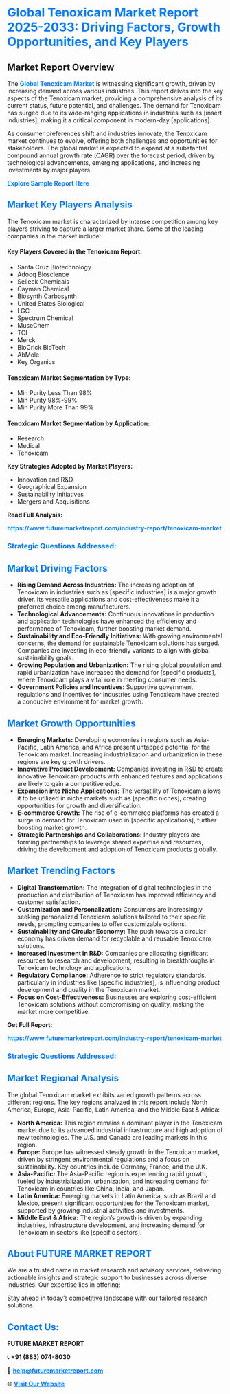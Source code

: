 <h1 style="color: #007BFF;">Global Tenoxicam Market Report 2025-2033: Driving Factors, Growth Opportunities, and Key Players</h1>

<section id="overview">
<h2>Market Report Overview</h2>
<p>The <a href="https://www.futuremarketreport.com/industry-report/tenoxicam-market" style="color: #007BFF; text-decoration: none;"><strong>Global Tenoxicam Market</strong></a> is witnessing significant growth, driven by increasing demand across various industries. This report delves into the key aspects of the Tenoxicam market, providing a comprehensive analysis of its current status, future potential, and challenges. The demand for Tenoxicam has surged due to its wide-ranging applications in industries such as [insert industries], making it a critical component in modern-day [applications].</p>
<p>As consumer preferences shift and industries innovate, the Tenoxicam market continues to evolve, offering both challenges and opportunities for stakeholders. The global market is expected to expand at a substantial compound annual growth rate (CAGR) over the forecast period, driven by technological advancements, emerging applications, and increasing investments by major players.</p>
</section>

<section id="overview">
<p><a href="https://www.futuremarketreport.com/request-sample/reportId=111982" style="color: #007BFF; text-decoration: none;"><strong>Explore Sample Report Here</strong></a></p>
</section>

<section id="key-players">
<h2 style="color: #007BFF;">Market Key Players Analysis</h2>
<p>The Tenoxicam market is characterized by intense competition among key players striving to capture a larger market share. Some of the leading companies in the market include:</p>
<h4>Key Players Covered in the Tenoxicam Report:</h4>
<ul><li>Santa Cruz Biotechnology</li><li>Adooq Bioscience</li><li>Selleck Chemicals</li><li>Cayman Chemical</li><li>Biosynth Carbosynth</li><li>United States Biological</li><li>LGC</li><li>Spectrum Chemical</li><li>MuseChem</li><li>TCI</li><li>Merck</li><li>BioCrick BioTech</li><li>AbMole</li><li>Key Organics</li></ul>
<h4>Tenoxicam Market Segmentation by Type:</h4>
<ul><li>Min Purity Less Than 98%</li><li>Min Purity 98%-99%</li><li>Min Purity More Than 99%</li></ul>

<h4>Tenoxicam Market Segmentation by Application:</h4>
<ul><li>Research</li><li>Medical</li><li>Tenoxicam</li></ul>
<p><strong>Key Strategies Adopted by Market Players:</strong></p>
<ul>
<li>Innovation and R&D</li>
<li>Geographical Expansion</li>
<li>Sustainability Initiatives</li>
<li>Mergers and Acquisitions</li>
</ul>
</section>

<section>
<p><strong>Read Full Analysis: </strong></p><a href="https://www.futuremarketreport.com/industry-report/tenoxicam-market" style="color: #007BFF; text-decoration: none;"><strong>https://www.futuremarketreport.com/industry-report/tenoxicam-market</strong></a>
<h3 style="color: #007BFF;">Strategic Questions Addressed:</h3>
</section>

<section id="driving-factors">
<h2 style="color: #007BFF;">Market Driving Factors</h2>
<ul>
<li><strong>Rising Demand Across Industries:</strong> The increasing adoption of Tenoxicam in industries such as [specific industries] is a major growth driver. Its versatile applications and cost-effectiveness make it a preferred choice among manufacturers.</li>
<li><strong>Technological Advancements:</strong> Continuous innovations in production and application technologies have enhanced the efficiency and performance of Tenoxicam, further boosting market demand.</li>
<li><strong>Sustainability and Eco-Friendly Initiatives:</strong> With growing environmental concerns, the demand for sustainable Tenoxicam solutions has surged. Companies are investing in eco-friendly variants to align with global sustainability goals.</li>
<li><strong>Growing Population and Urbanization:</strong> The rising global population and rapid urbanization have increased the demand for [specific products], where Tenoxicam plays a vital role in meeting consumer needs.</li>
<li><strong>Government Policies and Incentives:</strong> Supportive government regulations and incentives for industries using Tenoxicam have created a conducive environment for market growth.</li>
</ul>
</section>

<section id="growth-opportunities">
<h2 style="color: #007BFF;">Market Growth Opportunities</h2>
<ul>
<li><strong>Emerging Markets:</strong> Developing economies in regions such as Asia-Pacific, Latin America, and Africa present untapped potential for the Tenoxicam market. Increasing industrialization and urbanization in these regions are key growth drivers.</li>
<li><strong>Innovative Product Development:</strong> Companies investing in R&D to create innovative Tenoxicam products with enhanced features and applications are likely to gain a competitive edge.</li>
<li><strong>Expansion into Niche Applications:</strong> The versatility of Tenoxicam allows it to be utilized in niche markets such as [specific niches], creating opportunities for growth and diversification.</li>
<li><strong>E-commerce Growth:</strong> The rise of e-commerce platforms has created a surge in demand for Tenoxicam used in [specific applications], further boosting market growth.</li>
<li><strong>Strategic Partnerships and Collaborations:</strong> Industry players are forming partnerships to leverage shared expertise and resources, driving the development and adoption of Tenoxicam products globally.</li>
</ul>
</section>

<section id="trending-factors">
<h2 style="color: #007BFF;">Market Trending Factors</h2>
<ul>
<li><strong>Digital Transformation:</strong> The integration of digital technologies in the production and distribution of Tenoxicam has improved efficiency and customer satisfaction.</li>
<li><strong>Customization and Personalization:</strong> Consumers are increasingly seeking personalized Tenoxicam solutions tailored to their specific needs, prompting companies to offer customizable options.</li>
<li><strong>Sustainability and Circular Economy:</strong> The push towards a circular economy has driven demand for recyclable and reusable Tenoxicam solutions.</li>
<li><strong>Increased Investment in R&D:</strong> Companies are allocating significant resources to research and development, resulting in breakthroughs in Tenoxicam technology and applications.</li>
<li><strong>Regulatory Compliance:</strong> Adherence to strict regulatory standards, particularly in industries like [specific industries], is influencing product development and quality in the Tenoxicam market.</li>
<li><strong>Focus on Cost-Effectiveness:</strong> Businesses are exploring cost-efficient Tenoxicam solutions without compromising on quality, making the market more competitive.</li>
</ul>
</section>

<section>
<p><strong>Get Full Report: </strong></p><a href="https://www.futuremarketreport.com/industry-report/tenoxicam-market" style="color: #007BFF; text-decoration: none;"><strong>https://www.futuremarketreport.com/industry-report/tenoxicam-market</strong></a>
<h3 style="color: #007BFF;">Strategic Questions Addressed:</h3>
</section>


<section id="regional-analysis">
<h2 style="color: #007BFF;">Market Regional Analysis</h2>
<p>The global Tenoxicam market exhibits varied growth patterns across different regions. The key regions analyzed in this report include North America, Europe, Asia-Pacific, Latin America, and the Middle East & Africa:</p>
<ul>
<li><strong>North America:</strong> This region remains a dominant player in the Tenoxicam market due to its advanced industrial infrastructure and high adoption of new technologies. The U.S. and Canada are leading markets in this region.</li>
<li><strong>Europe:</strong> Europe has witnessed steady growth in the Tenoxicam market, driven by stringent environmental regulations and a focus on sustainability. Key countries include Germany, France, and the U.K.</li>
<li><strong>Asia-Pacific:</strong> The Asia-Pacific region is experiencing rapid growth, fueled by industrialization, urbanization, and increasing demand for Tenoxicam in countries like China, India, and Japan.</li>
<li><strong>Latin America:</strong> Emerging markets in Latin America, such as Brazil and Mexico, present significant opportunities for the Tenoxicam market, supported by growing industrial activities and investments.</li>
<li><strong>Middle East & Africa:</strong> The region’s growth is driven by expanding industries, infrastructure development, and increasing demand for Tenoxicam in sectors like [specific sectors].</li>
</ul>
</section>

<footer>
<h2 style="color: #007BFF;">About FUTURE MARKET REPORT</h2>
<p>We are a trusted name in market research and advisory services, delivering actionable insights and strategic support to businesses across diverse industries. Our expertise lies in offering:</p>

<p>Stay ahead in today’s competitive landscape with our tailored research solutions.</p>

<h2 style="color: #007BFF;">Contact Us:</h2>
<p><strong>FUTURE MARKET REPORT</strong></p>
<p>📞 <strong>+91 (883) 074-8030</strong></p>
<p>📧 <strong><a href="mailto:help@futuremarketreport.com" style="color: #007BFF;">help@futuremarketreport.com</a></strong></p>
<p>🌐 <strong><a href="https://www.futuremarketreport.com/" style="color: #007BFF;">Visit Our Website</a></strong></p>
</footer>